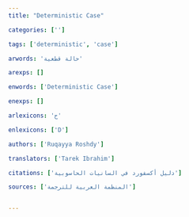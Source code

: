 ```yaml
---
title: "Deterministic Case"

categories: ['']

tags: ['deterministic', 'case']

arwords: 'حالة قطعية'

arexps: []

enwords: ['Deterministic Case']

enexps: []

arlexicons: 'ح'

enlexicons: ['D']

authors: ['Ruqayya Roshdy']

translators: ['Tarek Ibrahim']

citations: ['دليل أكسفورد في السانيات الحاسوبية']

sources: ['المنظمة العربية للترجمة']


---
```

